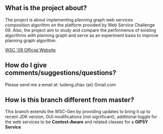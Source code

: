 ## What is the project about?

The project is about implementing planning graph web services composition algorithm on the platform provided by Web Service Challenge 09. 
Also, the project aim to study and compare the performence of existing algorithms with planning graph and serve as an experiment basis to
improve planning graph algorithm.

[WSC '09 Official Website](http://ws-challenge.georgetown.edu/wsc09/index.html)


## How do I give comments/suggestions/questions?

Please send me a email at: ludeng.zhao {at} Gmail.com

## How is this branch different from master?

This branch extends the WSC-Gen by providing updates to bring it up to recent JDK version, GUI modifications (not significant), additional toggle for the web services to be **Context-Aware** and related classes for a **GIPSY Service** 
